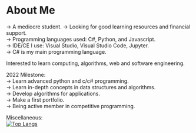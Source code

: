 # About Me  
-> A mediocre student. 
-> Looking for good learning resources and financial support.  
-> Programming languages used: C#, Python, and Javascript.  
-> IDE/CE I use: Visual Studio, Visual Studio Code, Jupyter.  
-> C# is my main programming language.  

Interested to learn computing, algorithms, web and software engineering.    

2022 Milestone:  
-> Learn advanced python and c/c# programming.  
-> Learn in-depth concepts in data structures and algorithms.  
-> Develop algorithms for applications.  
-> Make a first portfolio.  
-> Being active member in competitive programming.  

Miscellaneous:  
[![Top Langs](https://github-readme-stats.vercel.app/api/top-langs/?username=ssuish&layout=compact&theme=github_dark)](https://github.com/anuraghazra/github-readme-stats)
